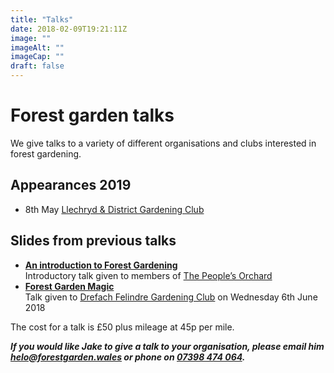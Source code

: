 ```yaml
---
title: "Talks"
date: 2018-02-09T19:21:11Z
image: ""
imageAlt: ""
imageCap: ""
draft: false
---
```


# Forest garden talks

We give talks to a variety of different organisations and clubs interested in forest gardening.

## Appearances 2019

* 8th May [Llechryd & District Gardening Club](https://www.facebook.com/LlechrydDGC/)

## Slides from previous talks

* **[An introduction to Forest Gardening](/talks/intro/#1)**  
  Introductory talk given to members of [The People’s Orchard](http://www.stdogmaelsabbey.org.uk/peoplesorchard)
* **[Forest Garden Magic](/talks/magic/#1)**  
  Talk given to [Drefach Felindre Gardening Club](http://www.drefachfelindregardeningclub.co.uk) on Wednesday 6th June 2018

The cost for a talk is £50 plus mileage at 45p per mile.

**_If you would like Jake to give a talk to your organisation, please email him [helo@forestgarden.wales](mailto:helo@forestgarden.wales) or phone on [07398&nbsp;474&nbsp;064](tel:+447398474064)._**
